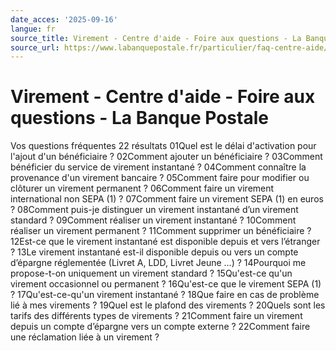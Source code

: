 ```yaml
---
date_acces: '2025-09-16'
langue: fr
source_title: Virement - Centre d'aide - Foire aux questions - La Banque Postale
source_url: https://www.labanquepostale.fr/particulier/faq-centre-aide/comptes-et-cartes/moyens-de-paiement/virement.html
---
```


# Virement - Centre d'aide - Foire aux questions - La Banque Postale

Vos questions fréquentes
22 résultats
01Quel est le délai d'activation pour l'ajout d'un bénéficiaire ?
02Comment ajouter un bénéficiaire ?
03Comment bénéficier du service de virement instantané ?
04Comment connaître la provenance d'un virement bancaire ?
05Comment faire pour modifier ou clôturer un virement permanent ?
06Comment faire un virement international non SEPA (1) ?
07Comment faire un virement SEPA (1) en euros ?
08Comment puis-je distinguer un virement instantané d’un virement standard ?
09Comment réaliser un virement instantané ?
10Comment réaliser un virement permanent ?
11Comment supprimer un bénéficiaire ?
12Est-ce que le virement instantané est disponible depuis et vers l’étranger ?
13Le virement instantané est-il disponible depuis ou vers un compte d’épargne réglementée (Livret A, LDD, Livret Jeune …) ?
14Pourquoi me propose-t-on uniquement un virement standard ?
15Qu'est-ce qu'un virement occasionnel ou permanent ?
16Qu'est-ce que le virement SEPA (1) ?
17Qu'est-ce-qu'un virement instantané ?
18Que faire en cas de problème lié à mes virements ?
19Quel est le plafond des virements ?
20Quels sont les tarifs des différents types de virements ?
21Comment faire un virement depuis un compte d’épargne vers un compte externe ?
22Comment faire une réclamation liée à un virement ?